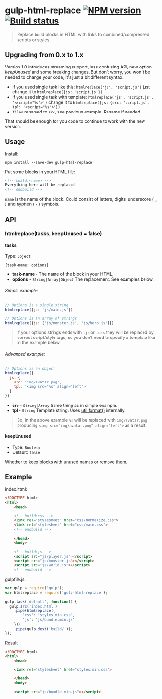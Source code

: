 # gulp-html-replace [![NPM version][npm-image]][npm-url] [![Build status][travis-image]][travis-url]

> Replace build blocks in HTML with links to combined/compressed scripts or styles.

## Upgrading from 0.x to 1.x
Version 1.0 introduces streaming support, less confusing API, new option *keepUnused* and some breaking changes.
But don't worry, you won't be needed to change your code, it's just a bit different syntax.
* If you used single task like this: `htmlreplace('js', 'script.js')` just change it to `htmlreplace({js: 'script.js'})`
* If you used single task with template: `htmlreplace('js', 'script.js', '<script="%s">')` change it to `htmlreplace({js: {src: 'script.js', tpl: '<script="%s">'})`
* `files` renamed to `src`, see previous example. Rename if needed.

That should be enough for you code to continue to work with the new version.

## Usage
Install:
```shell
npm install --save-dev gulp-html-replace
```

Put some blocks in your HTML file:
```html
<!-- build:<name> -->
Everything here will be replaced
<!-- endbuild -->
```
`name` is the name of the block. Could consist of letters, digits, underscore ( **_** ) and hyphen ( **-** ) symbols.

## API
### htmlreplace(tasks, keepUnused = false)

#### tasks
Type: `Object`

`{task-name: options}`

* **task-name** - The name of the block in your HTML.
* **options** - `String|Array|Object` The replacement. See examples below.

###### Simple example:
```javascript
// Options is a single string
htmlreplace({js: 'js/main.js'})

// Options is an array of strings
htmlreplace({js: ['js/monster.js', 'js/hero.js']})
```
>If your options strings ends with `.js` or `.css` they will be replaced by correct script/style tags, so you don't need to specify a template like in the example below.

###### Advanced example:
```javascript
// Options is an object
htmlreplace({
  js: {
    src: 'img/avatar.png',
    tpl: '<img src="%s" align="left">'
  }
})
```
* **src** - `String|Array` Same thing as in simple example.
* **tpl** - `String` Template string. Uses [util.format()](http://nodejs.org/api/util.html#util_util_format_format) internally.

> So, in the above example `%s` will be replaced with `img/avatar.png` producing `<img src="img/avatar.png" align="left">` as a result.

#### keepUnused
* Type: `Boolean`
* Default: `false`

Whether to keep blocks with unused names or remove them.

## Example
index.html:

```html
<!DOCTYPE html>
<html>
    <head>

    <!-- build:css -->
    <link rel="stylesheet" href="css/normalize.css">
    <link rel="stylesheet" href="css/main.css">
    <!-- endbuild -->

    </head>
    <body>

    <!-- build:js -->
    <script src="js/player.js"></script>
    <script src="js/monster.js"></script>
    <script src="js/world.js"></script>
    <!-- endbuild -->
```

gulpfile.js:

```javascript
var gulp = require('gulp');
var htmlreplace = require('gulp-html-replace');

gulp.task('default', function() {
  gulp.src('index.html')
    .pipe(htmlreplace({
        'css': 'styles.min.css',
        'js': 'js/bundle.min.js'
    }))
    .pipe(gulp.dest('build/'));
});
```

Result:

```html
<!DOCTYPE html>
<html>
    <head>

    <link rel="stylesheet" href="styles.min.css">

    </head>
    <body>

    <script src="js/bundle.min.js"></script>
```

[npm-url]: https://npmjs.org/package/gulp-html-replace
[npm-image]: https://badge.fury.io/js/gulp-html-replace.png
[travis-url]: https://travis-ci.org/VFK/gulp-html-replace
[travis-image]: https://travis-ci.org/VFK/gulp-html-replace.png?branch=master
